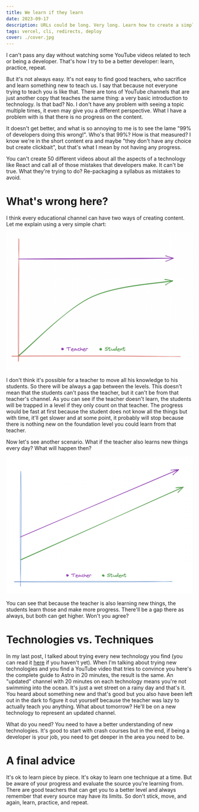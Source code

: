 ```yaml
---
title: We learn if they learn
date: 2023-09-17
description: URLs could be long. Very long. Learn how to create a simple URL Shortener for your website using Vercel redirects feature.
tags: vercel, cli, redirects, deploy
cover: ./cover.jpg
---
```


I can't pass any day without watching some YouTube videos related to tech or being a developer. That's how I try to be a better developer: learn, practice, repeat.

But it's not always easy. It's not easy to find good teachers, who sacrifice and learn something new to teach us. I say that because not everyone trying to teach you is like that. There are tons of YouTube channels that are just another copy that teaches the same thing: a very basic introduction to technology. Is that bad? No. I don't have any problem with seeing a topic multiple times, it even may give you a different perspective. What I have a problem with is that there is no progress on the content.

It doesn't get better, and what is so annoying to me is to see the lame "99% of developers doing this wrong!". Who's that 99%? How is that measured? I know we're in the short content era and maybe "they don't have any choice but create clickbait", but that's what I mean by not having any progress.

You can't create 50 different videos about all the aspects of a technology like React and call all of those mistakes that developers make. It can't be true. What they're trying to do? Re-packaging a syllabus as mistakes to avoid.

# What's wrong here?

I think every educational channel can have two ways of creating content. Let me explain using a very simple chart:

![No learning, no progress](./no-progress.png)

I don't think it's possible for a teacher to move all his knowledge to his students. So there will be always a gap between the levels. This doesn't mean that the students can't pass the teacher, but it can't be from that teacher's channel. As you can see if the teacher doesn't learn, the students will be trapped in a level if they only count on that teacher. The progress would be fast at first because the student does not know all the things but with time, it'll get slower and at some point, it probably will stop because there is nothing new on the foundation level you could learn from that teacher.

Now let's see another scenario. What if the teacher also learns new things every day? What will happen then?

![Learn together](./learn-together.png)

You can see that because the teacher is also learning new things, the students learn those and make more progress. There'll be a gap there as always, but both can get higher. Won't you agree?

# Technologies vs. Techniques

In my last post, I talked about trying every new technology you find (you can read it [here](/blog/try-everything-absolutely-everything) if you haven't yet). When I'm talking about trying new technologies and you find a YouTube video that tries to convince you here's the complete guide to Astro in 20 minutes, the result is the same. An "updated" channel with 20 minutes on each technology means you're not swimming into the ocean. It's just a wet street on a rainy day and that's it. You heard about something new and that's good but you also have been left out in the dark to figure it out yourself because the teacher was lazy to actually teach you anything. What about tomorrow? He'll be on a new technology to represent an updated channel.

What do you need? You need to have a better understanding of new technologies. It's good to start with crash courses but in the end, if being a developer is your job, you need to get deeper in the area you need to be.

# A final advice

It's ok to learn piece by piece. It's okay to learn one technique at a time. But be aware of your progress and evaluate the source you're learning from. There are good teachers that can get you to a better level and always remember that every source may have its limits. So don't stick, move, and again, learn, practice, and repeat.
